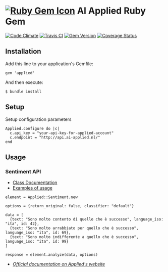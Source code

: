 # [![Ruby Gem Icon](https://raw.githubusercontent.com/zenkay/ai-applied-ruby/master/rubygem.png)](https://rubygems.org/gems/applied) AI Applied Ruby Gem

[![Code Climate](https://codeclimate.com/github/zenkay/ai-applied-ruby/badges/gpa.svg)](https://codeclimate.com/github/zenkay/ai-applied-ruby) [![Travis CI](https://travis-ci.org/zenkay/ai-applied-ruby.svg?branch=master)](https://travis-ci.org/zenkay/applied-ruby) [![Gem Version](https://badge.fury.io/rb/applied.svg)](http://badge.fury.io/rb/applied) [![Coverage Status](https://coveralls.io/repos/zenkay/ai-applied-ruby/badge.png?branch=master)](https://coveralls.io/r/zenkay/applied-ruby?branch=master)

## Installation

Add this line to your application's Gemfile:

```
gem 'applied'
```

And then execute:

```
$ bundle install
```
## Setup

Setup configuration parameters

```
Applied.configure do |c|
  c.api_key = "your-api-key-for-applied-account"
  c.endpoint = "http://api.ai-applied.nl/"
end
```

## Usage

### Sentiment API

- [Class Documentation](docs/sentiment_details.md)
- [Examples of usage](docs/sentiment_examples.md)

```
element = Applied::Sentiment.new

options = {return_original: false, classifier: "default"}

data = [
  {text: "Sono molto contento di quello che è successo", language_iso: "ita", id: 42},
  {text: "Sono molto arrabbiato per quello che è successo", language_iso: "ita", id: 69},
  {text: "Sono molto indifferente a quello che è successo", language_iso: "ita", id: 99}
]

response = element.analyze(data, options)
```

- _[Official documentation on Applied's website](http://ai-applied.nl/api-documentation/2013/10/5/sentiment-analysis-api-documentation)_